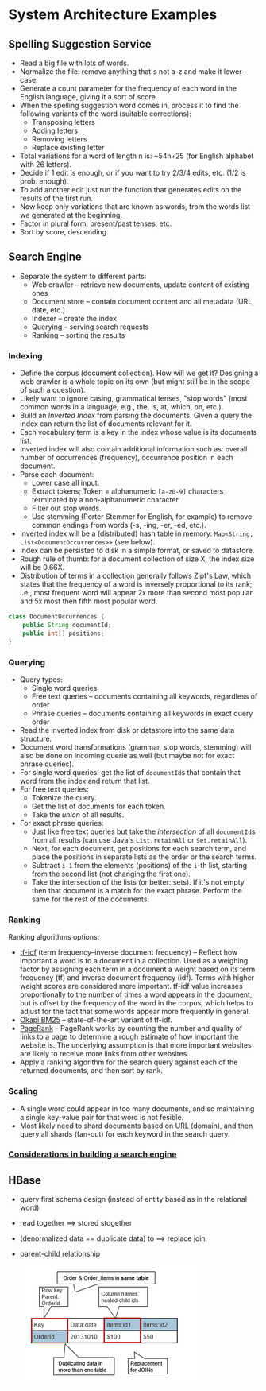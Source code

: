 # System Architecture Examples

## Spelling Suggestion Service

- Read a big file with lots of words.
- Normalize the file: remove anything that's not a-z and make it lower-case.
- Generate a count parameter for the frequency of each word in the English language, giving it a sort of score.
- When the spelling suggestion word comes in, process it to find the following variants of the word (suitable corrections):
    - Transposing letters
    - Adding letters
    - Removing letters
    - Replace existing letter
- Total variations for a word of length n is: ~54n+25 (for English alphabet with 26 letters).
- Decide if 1 edit is enough, or if you want to try 2/3/4 edits, etc. (1/2 is prob. enough).
- To add another edit just run the function that generates edits on the results of the first run.
- Now keep only variations that are known as words, from the words list we generated at the beginning.
- Factor in plural form, present/past tenses, etc.
- Sort by score, descending.

## Search Engine

- Separate the system to different parts:
    - Web crawler – retrieve new documents, update content of existing ones
    - Document store – contain document content and all metadata (URL, date, etc.)
    - Indexer – create the index
    - Querying – serving search requests
    - Ranking – sorting the results

### Indexing

- Define the corpus (document collection). How will we get it? Designing a web crawler is a whole topic on its own (but might still be in the scope of such a question).
- Likely want to ignore casing, grammatical tenses, "stop words" (most common words in a language, e.g., the, is, at, which, on, etc.).
- Build an *Inverted Index* from parsing the documents. Given a query the index can return the list of documents relevant for it.
- Each vocabulary term is a key in the index whose value is its documents list.
- Inverted index will also contain additional information such as: overall number of occurrences (frequency), occurrence position in each document.
- Parse each document:
    - Lower case all input.
    - Extract tokens; Token = alphanumeric `[a-z0-9]` characters terminated by a non-alphanumeric character.
    - Filter out stop words.
    - Use stemming (Porter Stemmer for English, for example) to remove common endings from words (-s, -ing, -er, -ed, etc.).
- Inverted index will be a (distributed) hash table in memory: `Map<String, List<DocumentOccurrences>>` (see below).
- Index can be persisted to disk in a simple format, or saved to datastore.
- Rough rule of thumb: for a document collection of size X, the index size will be 0.66X.
- Distribution of terms in a collection generally follows Zipf's Law, which states that the frequency of a word is inversely proportional to its rank; i.e., most frequent word will appear 2x more than second most popular and 5x most then fifth most popular word.

```java
class DocumentOccurrences {
    public String documentId;
    public int[] positions;
}
```

### Querying

- Query types:
    - Single word queries
    - Free text queries – documents containing all keywords, regardless of order
    - Phrase queries – documents containing all keywords in exact query order
- Read the inverted index from disk or datastore into the same data structure.
- Document word transformations (grammar, stop words, stemming) will also be done on incoming querie as well (but maybe not for exact phrase queries).
- For single word queries: get the list of `documentId`s that contain that word from the index and return that list.
- For free text queries:
    - Tokenize the query.
    - Get the list of documents for each token.
    - Take the *union* of all results.
- For exact phrase queries:
    - Just like free text queries but take the *intersection* of all `documentId`s from all results (can use Java's `List.retainAll` or `Set.retainAll`).
    - Next, for each document, get positions for each search term, and place the positions in separate lists as the order or the search terms.
    - Subtract `i-1` from the elements (positions) of the `i`-th list, starting from the second list (not changing the first one).
    - Take the intersection of the lists (or better: sets). If it's not empty then that document is a match for the exact phrase. Perform the same for the rest of the documents.

### Ranking

Ranking algorithms options:
- [tf-idf](https://en.wikipedia.org/wiki/Tf%E2%80%93idf) (term frequency–inverse document frequency) – Reflect how important a word is to a document in a collection. Used as a weighing factor by assigning each term in a document a weight based on its term frequency (tf) and inverse document frequency (idf). Terms with higher weight scores are considered more important. tf-idf value increases proportionally to the number of times a word appears in the document, but is offset by the frequency of the word in the corpus, which helps to adjust for the fact that some words appear more frequently in general.
- [Okapi BM25](http://en.wikipedia.org/wiki/Okapi_BM25) – state-of-the-art variant of tf-idf.
- [PageRank](http://en.wikipedia.org/wiki/PageRank) – PageRank works by counting the number and quality of links to a page to determine a rough estimate of how important the website is. The underlying assumption is that more important websites are likely to receive more links from other websites.
- Apply a ranking algorithm for the search query against each of the returned documents, and then sort by rank.

### Scaling

- A single word could appear in too many documents, and so maintaining a single key-value pair for that word is not fesible.
- Most likely need to shard documents based on URL (domain), and then query all shards (fan-out) for each keyword in the search query.

### [Considerations in building a search engine](search-engines.md)

## HBase
- query first schema design (instead of entity based as in the relational word)
- read together ==> stored stogether
- (denormalized data == duplicate data) to ==> replace join
- parent-child relationship

  ![HBase parent child relationship](../img/hbase-parent-nested-child-relationship-modeling.png)


